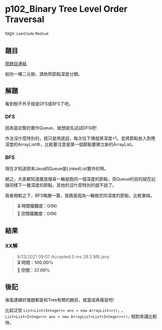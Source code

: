 # p102_Binary Tree Level Order Traversal

###### tags: `LeetCode` `Medium`

## 題目
[原題目連結](https://leetcode.com/problems/binary-tree-level-order-traversal/)

給你一棵二元樹，請依照節點深度分類。

## 解題
看到樹不外乎就是DFS或BFS了吧。

### DFS
因為當初覽的實作Queue，就想說先試試DFS吧!

作法沒什麼特別的，就只是用遞迴，每次往下傳就將深度+1，並將節點放入對應深度的ArrayList中，比較要注意是第一個節點要建立新的ArrayList。

### BFS
現在才知道原來Java的Queue是LinkedList實作的啊。

總之，大家都知道廣度搜尋一輪是跑同一個深度的節點，而Queue的目的就在記錄同樣下一層深度的節點，其他的沒什麼特別的就不說了。

兩者相較之下，BFS略勝一籌，我猜是因為一輪做完同深度的節點，比較單純。

> **⏳ 時間複雜度：O(N)**  
> **💾 空間複雜度：O(N)**  

## 結果
### XX解

> 8/13/2021 09:07	Accepted	0 ms	39.3 MB	java  
> **⏳ 時間：100.00%**  
> **💾 空間：37.06%**  

## 後記
後面連續好幾題都是和Tree有關的題目，就當成再複習吧!

比起泛型 `List<List<Integer>> ans = new ArrayList<>();` ， `List<List<Integer>> ans = new ArrayList<List<Integer>>();` 相對來講比較快。